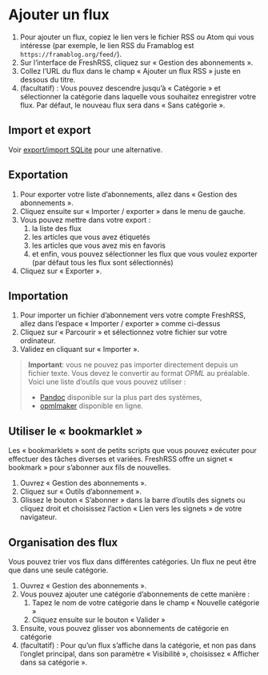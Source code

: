# Ajouter un flux

1. Pour ajouter un flux, copiez le lien vers le fichier RSS ou Atom qui vous intéresse (par exemple, le lien RSS du Framablog est `https://framablog.org/feed/`).
2. Sur l’interface de FreshRSS, cliquez sur « Gestion des abonnements ».
3. Collez l’URL du flux dans le champ « Ajouter un flux RSS » juste en dessous du titre.
4. (facultatif) : Vous pouvez descendre jusqu’à « Catégorie » et sélectionner la catégorie dans laquelle vous souhaitez enregistrer votre flux. Par défaut, le nouveau flux sera dans « Sans catégorie ».

## Import et export

Voir [export/import SQLite]( https://github.com/FreshRSS/FreshRSS/tree/edge/cli) pour une alternative.

## Exportation

1. Pour exporter votre liste d’abonnements, allez dans « Gestion des abonnements ».
2. Cliquez ensuite sur « Importer / exporter » dans le menu de gauche.
3. Vous pouvez mettre dans votre export :
	1. la liste des flux
	2. les articles que vous avez étiquetés
	3. les articles que vous avez mis en favoris
	4. et enfin, vous pouvez sélectionner les flux que vous voulez exporter (par défaut tous les flux sont sélectionnés)
4. Cliquez sur « Exporter ».

## Importation

1. Pour importer un fichier d’abonnement vers votre compte FreshRSS, allez dans l’espace « Importer / exporter » comme ci-dessus
2. Cliquez sur « Parcourir » et sélectionnez votre fichier sur votre ordinateur.
3. Validez en cliquant sur « Importer ».

> **Important**: vous ne pouvez pas importer directement depuis un fichier texte.
> Vous devez le convertir au format _OPML_ au préalable.
> Voici une liste d’outils que vous pouvez utiliser :
>
> - [Pandoc](https://pandoc.org/) disponible sur la plus part des systèmes,
> - [opmlmaker](https://rssgizmos.com/opmlmaker.html) disponible en ligne.

## Utiliser le « bookmarklet »

Les « bookmarklets » sont de petits scripts que vous pouvez exécuter pour effectuer des tâches diverses et variées. FreshRSS offre un signet « bookmark » pour s’abonner aux fils de nouvelles.

1. Ouvrez « Gestion des abonnements ».
2. Cliquez sur « Outils d’abonnement ».
3. Glissez le bouton « S’abonner » dans la barre d’outils des signets ou
	cliquez droit et choisissez l’action « Lien vers les signets » de votre navigateur.

## Organisation des flux

Vous pouvez trier vos flux dans différentes catégories. Un flux ne peut être que dans une seule catégorie.

1. Ouvrez « Gestion des abonnements ».
2. Vous pouvez ajouter une catégorie d’abonnements de cette manière :
	1. Tapez le nom de votre catégorie dans le champ « Nouvelle catégorie »
	2. Cliquez ensuite sur le bouton « Valider »
3. Ensuite, vous pouvez glisser vos abonnements de catégorie en catégorie
4. (facultatif) : Pour qu’un flux s’affiche dans la catégorie, et non pas dans l’onglet principal, dans son paramètre « Visibilité », choisissez « Afficher dans sa catégorie ».

